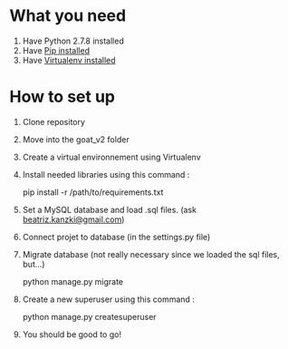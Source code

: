 # What you need #

1. Have Python 2.7.8 installed
2. Have [Pip installed](https://pip.pypa.io/en/stable/installing/)
3. Have [Virtualenv installed](https://packaging.python.org/key_projects/#virtualenv)

# How to set up #

1. Clone repository
2. Move into the goat_v2 folder
3. Create a virtual environnement using Virtualenv
4. Install needed libraries using this command :

    pip install -r /path/to/requirements.txt

5. Set a MySQL database and load .sql files. (ask beatriz.kanzki@gmail.com)
6. Connect projet to database (in the settings.py file)
7. Migrate database (not really necessary since we loaded the sql files, but...)
    
    python manage.py migrate

8. Create a new superuser using this command :
    
    python manage.py createsuperuser

9. You should be good to go!